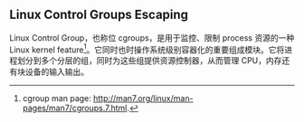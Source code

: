 ## Linux Control Groups Escaping

Linux Control Group，也称位 cgroups，是用于监控、限制 process 资源的一种 Linux kernel feature[^note1]。它同时也时操作系统级别容器化的重要组成模块。它将进程划分到多个分层的组，同时为这些组提供资源控制器，从而管理 CPU，内存还有块设备的输入输出。











[^note1]:  cgroup man page: http://man7.org/linux/man-pages/man7/cgroups.7.html.

